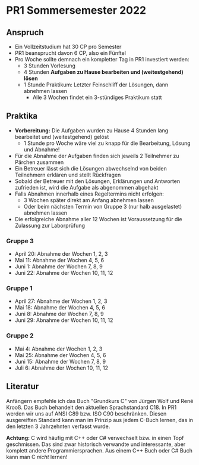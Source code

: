 # PR1 Sommersemester 2022

## Anspruch

- Ein Vollzeitstudium hat 30 CP pro Semester
- PR1 beansprucht davon 6 CP, also ein Fünftel
- Pro Woche sollte demnach ein kompletter Tag in PR1 investiert werden:
  - 3 Stunden Vorlesung
  - 4 Stunden **Aufgaben zu Hause bearbeiten und (weitestgehend) lösen**
  - 1 Stunde Praktikum: Letzter Feinschliff der Lösungen, dann abnehmen lassen
    - Alle 3 Wochen findet ein 3-stündiges Praktikum statt

## Praktika

- **Vorbereitung:** Die Aufgaben wurden zu Hause 4 Stunden lang bearbeitet und (weitestgehend) gelöst
  - 1 Stunde pro Woche wäre viel zu knapp für die Bearbeitung, Lösung und Abnahme!
- Für die Abnahme der Aufgaben finden sich jeweils 2 Teilnehmer zu Pärchen zusammen
- Ein Betreuer lässt sich die Lösungen abwechselnd von beiden Teilnehmern erklären und stellt Rückfragen
- Sobald der Betreuer mit den Lösungen, Erklärungen und Antworten zufrieden ist, wird die Aufgabe als abgenommen abgehakt
- Falls Abnahmen innerhalb eines Regeltermins nicht erfolgen:
  - 3 Wochen später direkt am Anfang abnehmen lassen
  - Oder beim nächsten Termin von Gruppe 3 (nur halb ausgelastet) abnehmen lassen
- Die erfolgreiche Abnahme aller 12 Wochen ist Voraussetzung für die Zulassung zur Laborprüfung

### Gruppe 3

- April 20: Abnahme der Wochen 1, 2, 3
- Mai 11: Abnahme der Wochen 4, 5, 6
- Juni 1: Abnahme der Wochen 7, 8, 9
- Juni 22: Abnahme der Wochen 10, 11, 12

### Gruppe 1

- April 27: Abnahme der Wochen 1, 2, 3
- Mai 18: Abnahme der Wochen 4, 5, 6
- Juni 8: Abnahme der Wochen 7, 8, 9
- Juni 29: Abnahme der Wochen 10, 11, 12

### Gruppe 2

- Mai 4: Abnahme der Wochen 1, 2, 3
- Mai 25: Abnahme der Wochen 4, 5, 6
- Juni 15: Abnahme der Wochen 7, 8, 9
- Juli 6: Abnahme der Wochen 10, 11, 12

## Literatur

Anfängern empfehle ich das Buch "Grundkurs C" von Jürgen Wolf und René Krooß.
Das Buch behandelt den aktuellen Sprachstandard C18.
In PR1 werden wir uns auf ANSI C89 bzw. ISO C90 beschränken.
Diesen ausgereiften Standard kann man im Prinzip aus jedem C-Buch lernen, das in den letzten 3 Jahrzehnten verfasst wurde.

**Achtung:** C wird häufig mit C++ oder C# verwechselt bzw. in einen Topf geschmissen.
Das sind zwar historisch verwandte und interessante, aber komplett andere Programmiersprachen.
Aus einem C++ Buch oder C# Buch kann man C *nicht* lernen!
